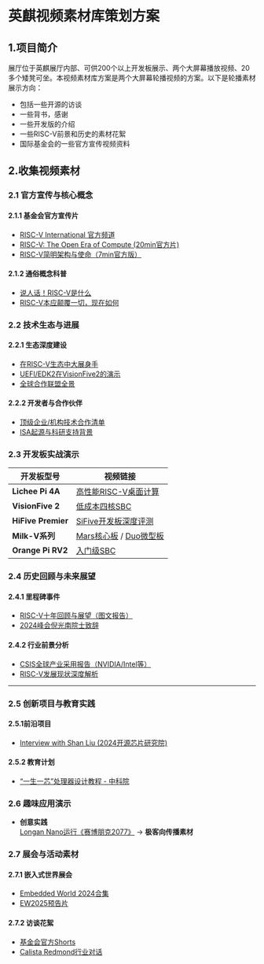 # 英麒视频素材库策划方案

## 1.项目简介
展厅位于英麒展厅内部、可供200个以上开发板展示、两个大屏幕播放视频、20多个矮凳可坐。本视频素材库方案是两个大屏幕轮播视频的方案。以下是轮播素材展示方向：

- 包括一些开源的访谈  
- 一些背书，感谢  
- 一些开发版的介绍  
- 一些RISC-V前景和历史的素材花絮  
- 国际基金会的一些官方宣传视频资料
## 2.收集视频素材

### 2.1 官方宣传与核心概念
#### 2.1.1 基金会官方宣传片

- [RISC-V International 官方频道](https://www.youtube.com/@RISC-V)
- [RISC-V: The Open Era of Compute (20min官方片)](https://www.youtube.com/watch?v=z0isF18Irb0) 
- [RISC-V简明架构与使命（7min官方版）](https://youtu.be/4N9zZ2R4Byk)

#### 2.1.2 通俗概念科普

- [说人话！RISC-V是什么](https://www.bilibili.com/video/BV1n6421w7o5)
- [RISC-V本应颠覆一切，现在如何](https://www.bilibili.com/video/BV1Nt9dY6EWY)


### 2.2 技术生态与进展

#### 2.2.1 生态深度建设

- [在RISC-V生态中大展身手](https://www.youtube.com/watch?v=SEtyzjGp2_Q)
- [UEFI/EDK2在VisionFive2的演示](https://www.bilibili.com/video/BV1hP411x7Nm)
- [全球合作联盟全景](https://riscv.org/community/alliances/)

#### 2.2.2 开发者与合作伙伴

- [顶级企业/机构技术合作清单](https://riscv.org/developers/partners/)
- [ISA起源与科研支持背景](https://riscv.org/about/)


### 2.3 开发板实战演示

| **开发板型号**          | **视频链接**                                                                                                       |
| ------------------ | -------------------------------------------------------------------------------------------------------------- |
| **Lichee Pi 4A**   | [高性能RISC-V桌面计算](https://www.youtube.com/watch?v=1apoFXZ9ad8)                                                   |
| **VisionFive 2**   | [低成本四核SBC](https://www.youtube.com/watch?v=ykKnc86UtXg)                                                        |
| **HiFive Premier** | [SiFive开发板深度评测](https://www.youtube.com/watch?v=9KTbi8dJjzQ)                                                   |
| **Milk-V系列**       | [Mars核心板](https://www.youtube.com/watch?v=HuU0LbnTbFk) / [Duo微型板](https://www.youtube.com/watch?v=YqUtGk0DHbQ) |
| **Orange Pi RV2**  | [入门级SBC](https://www.youtube.com/watch?v=Mln2j3VxAos)                                                          |


### 2.4 历史回顾与未来展望

#### 2.4.1 里程碑事件

- [RISC-V十年回顾与展望（图文报告）](https://riscv.org/10-years-of-risc-v/)
- [2024峰会倪光南院士致辞](https://www.bilibili.com/video/BV1VGpzemEbD)

#### 2.4.2 行业前景分析

- [CSIS全球产业采用报告（NVIDIA/Intel等）](https://www.csis.org/analysis/sustaining-standards-leadership-united-states-cannot-disengage-risc-v)
- [RISC-V发展现状深度解析](https://www.youtube.com/watch?v=vThTOrV0brk)


---

### 2.5 创新项目与教育实践

#### 2.5.1前沿项目

- [Interview with Shan Liu (2024开源芯片研究院)](https://www.youtube.com/watch?v=EyZKQP_RmR0)
#### 2.5.2 教育计划

- [“一生一芯”处理器设计教程 - 中科院](https://www.bilibili.com/video/BV11bpjeqEuv)

### 2.6 趣味应用演示

- **创意实践**  
[Longan Nano运行《赛博朋克2077》](https://www.bilibili.com/video/BV1UK411r7nc) → **极客向传播素材**


### 2.7 展会与活动素材

#### 2.7.1 **嵌入式世界展会**

- [Embedded World 2024合集](https://www.youtube.com/playlist?list=PL85jopFZCnbPN2NBjnwPklHIQitR6IXGq)
- [EW2025预告片](https://www.youtube.com/watch?v=HC9L1j9jpj4)

#### 2.7.2 访谈花絮
- [基金会官方Shorts](https://www.youtube.com/shorts/01T2dZpqR3U)
- [Calista Redmond行业对话](https://www.youtube.com/watch?v=RiCRwoQQx5s)